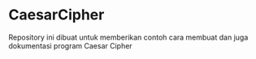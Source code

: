 # CaesarCipher
Repository ini dibuat untuk memberikan contoh cara membuat dan juga dokumentasi program Caesar Cipher
